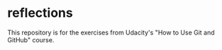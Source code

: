 # reflections
This repository is for the exercises from Udacity's "How to Use Git and GitHub" course.
